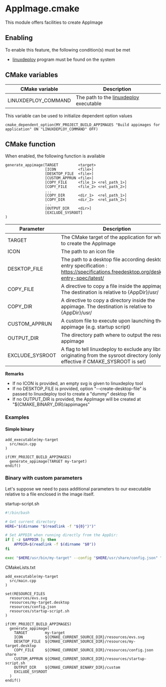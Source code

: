 # AppImage.cmake

This module offers facilities to create AppImage

## Enabling

To enable this feature, the following condition(s) must be met

* [linuxdeploy](https://github.com/linuxdeploy/linuxdeploy) program must be found on the system

## CMake variables

| CMake variable      | Description
| ------------------- | -----------
| LINUXDEPLOY_COMMAND | The path to the [linuxdeploy](https://github.com/linuxdeploy/linuxdeploy) executable

This variable can be used to initialize dependent option values

```
cmake_dependent_option(MY_PROJECT_BUILD_APPIMAGES "Build appimages for application" ON "LINUXDEPLOY_COMMAND" OFF)
```

## CMake function

When enabled, the following function is available

```
generate_appimage(TARGET         <target>
                  [ICON          <file>]
                  [DESKTOP_FILE  <file>]
                  [CUSTOM_APPRUN <file>]
                  [COPY_FILE     <file_1> <rel_path_1>]
                  [COPY_FILE     <file_2> <rel_path_2>]
                  ...
                  [COPY_DIR      <dir_1>  <rel_path_1>]
                  [COPY_DIR      <dir_2>  <rel_path_2>]
                  ...
                  [OUTPUT_DIR    <dir>]
                  [EXCLUDE_SYSROOT]
)
```

| Parameter       | Description
| -------------   | -----------
| TARGET          | The CMake target of the application for which to create the AppImage
| ICON            | The path to an icon file 
| DESKTOP_FILE    | The path to a desktop file according desktop entry specification : https://specifications.freedesktop.org/desktop-entry-spec/latest/
| COPY_FILE       | A directive to copy a file inside the appimage. The destination is relative to {AppDir}/usr/
| COPY_DIR        | A directive to copy a directory inside the appimage. The destination is relative to {AppDir}/usr/
| CUSTOM_APPRUN   | A custom file to execute upon launching the appimage (e.g. startup script)
| OUTPUT_DIR      | The directory path where to output the resulting appimage
| EXCLUDE_SYSROOT | A flag to tell linuxdeploy to exclude any library originating from the sysroot directory (only effective if CMAKE_SYSROOT is set)

**Remarks**

* If no ICON is provided, an empty svg is given to linuxdeploy tool
* If no DESKTOP_FILE is provided, option "--create-desktop-file" is passed to linuxdeploy tool to create a "dummy" desktop file
* If no OUTPUT_DIR is provided, the AppImage will be created at "${CMAKE_BINARY_DIR}/appimages"

### Examples

#### Simple binary

```
add_executable(my-target
  src/main.cpp
)

if(MY_PROJECT_BUILD_APPIMAGES)
  generate_appimage(TARGET my-target)
endif()
```

### Binary with custom parameters

Let's suppose we need to pass additional parameters to our executable relative to a file enclosed in the image itself.

startup-script.sh
```bash
#!/bin/bash

# Get current directory
HERE="$(dirname "$(readlink -f "${0}")")"

# Set APPDIR when running directly from the AppDir:
if [ -z $APPDIR ]; then
    APPDIR=$(readlink -f $(dirname "$0"))
fi

exec "$HERE/usr/bin/my-target" --config "$HERE/usr/share/config.json" "$@"
```
CMakeLists.txt
```
add_executable(my-target
  src/main.cpp
)

set(RESOURCE_FILES
  resources/evs.svg
  resources/my-target.desktop
  resources/config.json
  resources/startup-script.sh
)

if(MY_PROJECT_BUILD_APPIMAGES)
  generate_appimage(
    TARGET        my-target
    ICON          ${CMAKE_CURRENT_SOURCE_DIR}/resources/evs.svg
    DESKTOP_FILE  ${CMAKE_CURRENT_SOURCE_DIR}/resources/my-target.desktop
    COPY_FILE     ${CMAKE_CURRENT_SOURCE_DIR}/resources/config.json share
    CUSTOM_APPRUN ${CMAKE_CURRENT_SOURCE_DIR}/resources/startup-script.sh
    OUTPUT_DIR    ${CMAKE_CURRENT_BINARY_DIR}/custom
    EXCLUDE_SYSROOT
  )
endif()
```